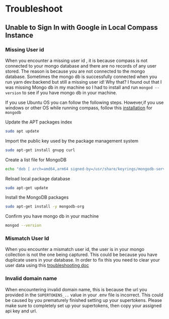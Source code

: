 # Troubleshoot

## Unable to Sign In with Google in Local Compass Instance

### Missing User id

When you encounter a missing user id , it is because compass is not connected to your mongo database and there are no records of any user stored. The reason is because you are not connected to the mongo database. Sometimes the mongo db is successfully connected when you run yarn dev:backend but still a missing user id! Why that? I found out that I was missing Mongo db in my machine so I had to install and run `mongod --version` to see if you have mongo db in your machine.

If you use Ubuntu OS you can follow the following steps. However,if you use windows or other OS while running compass, follow this [installation](https://www.mongodb.com/docs/manual/installation/) for `mongodb`

Update the APT packages index

```sh
sudo apt update
```

Import the public key used by the package management system

```sh
sudo apt-get install gnupg curl
```

Create a list file for MongoDB

```sh
echo "deb [ arch=amd64,arm64 signed-by=/usr/share/keyrings/mongodb-server-7.0.gpg ] https://repo.mongodb.org/apt/ubuntu jammy/mongodb-org/7.0 multiverse" | sudo tee /etc/apt/sources.list.d/mongodb-org-7.0.list
```

Reload local package database

```sh
sudo apt-get update
```

Install the MongoDB packages

```sh
sudo apt-get install -y mongodb-org

```

Confirm you have mongo db in your machine

```sh
mongod --version
```

### Mismatch User Id

When you encounter a mismatch user id, the user is in your mongo collection is not the one being captured. This could be because you have duplicate users in your database. In order to fix this you need to clear your user data using this [troubleshooting doc](../guides/troubleshoot.md#mismatch-user-id)

### Invalid domain name

When encountering invalid domain name, this is because the url you provided in the `SUPERTOKENS_..` value in your .env file is incorrect. This could be caused by you prematurely finished setting up your supertokens. Please make sure to completely set up your supertokens, then copy your assigned api key and url.
